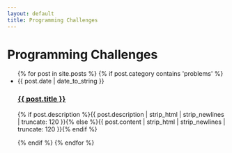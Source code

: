 ```yaml
---
layout: default
title: Programming Challenges
---
```


<div id="articles">
  <h1>Programming Challenges </h1>
  <ul class="posts noList">
    {% for post in site.posts %}
        {% if post.category contains 'problems' %}
      <li>
      	<span class="date">{{ post.date | date_to_string }}</span>
      	<h3><a href="{{ post.url }}">{{ post.title }}</a></h3>
      	<p class="description">{% if post.description %}{{ post.description  | strip_html | strip_newlines | truncate: 120 }}{% else %}{{ post.content | strip_html | strip_newlines | truncate: 120 }}{% endif %}</p>
      </li>
      {% endif %}
    {% endfor %}
  </ul>
</div>
